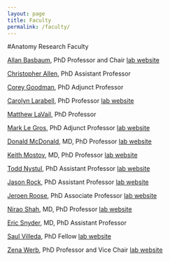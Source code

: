 ```yaml
---
layout: page
title: Faculty
permalink: /faculty/
---
```


#Anatomy Research Faculty

[Allan Basbaum](/basbaum), PhD 	Professor and Chair   [lab website](http://basbaumlab.ucsf.edu)
 
[Christopher Allen](/allen), PhD Assistant Professor	
  
[Corey Goodman](/goodman), PhD Adjunct Professor	  

[Carolyn Larabell](/larabell), PhD 	Professor	[lab website](http://ncxt.lbl.gov/)  

[Matthew LaVail](/lavail), PhD 	Professor	  

[Mark Le Gros](/legros), PhD	Adjunct Professor	[lab website](http://ncxt.lbl.gov/)

[Donald McDonald](/mcdonald), MD, PhD 	Professor	[lab website](http://mcdonald.ucsf.edu/)  

[Keith Mostov](/mostov), MD, PhD 	Professor	[lab website](http://mostovlab.ucsf.edu)  

[Todd Nystul](/nystul), PhD 	Assistant Professor		[lab website](http://nystullab.ucsf.edu/)   

[Jason Rock](/rock), PhD 	Assistant Professor	   [lab website](http://rocklab.ucsf.edu/)  

[Jeroen Roose](/roose), PhD 	Associate Professor		[lab website](http://rooselab.ucsf.edu)  

[Nirao Shah](/shah), MD, PhD 	 Professor 	[lab website](http://shahlab.ucsf.edu/) 

[Eric Snyder](/snyder), MD, PhD 	Assistant Professor 	

[Saul Villeda](/villeda), PhD 	Fellow 	[lab website](http://villedalab.ucsf.edu/) 

[Zena Werb](/werb), PhD 	Professor and Vice Chair	[lab website](http://werblab.ucsf.edu)	 

